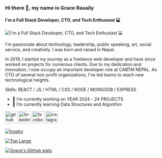### Hi there 👋, my name is Grace Rasaily
#### I'm a Full Stack Developer, CTO, and Tech Enthusiast 💻
![I'm a Full Stack Developer, CTO, and Tech Enthusiast 💻](https://i.ibb.co/vwXsWPT/Linked-In-cover-2.png)

I'm passionate about technology, leadership, public speaking, art, social service, and creativity. I was born and raised in Nepal.

In 2019, I started my journey as a freelance web developer and have since worked on projects for numerous clients. Due to my dedication and innovation, I now occupy an important developer role at CABTM NEPAL. As CTO of several non-profit organizations, I've led teams to reach new technological heights.

Skills: REACT / JS / HTML / CSS / NODE / MONGODB / EXPRESS

- 🔭 I’m currently working on YEAR 2024 - 24 PROJECTS 
- 🌱 I’m currently learning Data Structures and Algorithm 


[<img src='https://cdn.jsdelivr.net/npm/simple-icons@3.0.1/icons/github.svg' alt='github' height='40'>](https://github.com/Grace-Rasaily780)  [<img src='https://cdn.jsdelivr.net/npm/simple-icons@3.0.1/icons/linkedin.svg' alt='linkedin' height='40'>](https://www.linkedin.com/in/grace-rasaily-a53263206/)  [<img src='https://cdn.jsdelivr.net/npm/simple-icons@3.0.1/icons/facebook.svg' alt='facebook' height='40'>](https://www.facebook.com/Grace.Rasaily.9)  [<img src='https://cdn.jsdelivr.net/npm/simple-icons@3.0.1/icons/instagram.svg' alt='instagram' height='40'>](https://www.instagram.com/gracerasaily/)  

[![trophy](https://github-profile-trophy.vercel.app/?username=Grace-Rasaily780)](https://github.com/ryo-ma/github-profile-trophy)

[![Top Langs](https://github-readme-stats.vercel.app/api/top-langs/?username=Grace-Rasaily780)](https://github.com/anuraghazra/github-readme-stats)



[![Grace's GitHub stats](https://github-readme-stats.vercel.app/api?username=Grace-Rasaily780)](https://github.com/anuraghazra/github-readme-stats)
